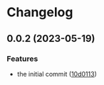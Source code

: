 # Changelog

## 0.0.2 (2023-05-19)


### Features

* the initial commit ([10d0113](https://github.com/0xProject/0x-parser/commit/10d01139aa43134fc8ad762b0fe764d0d014437d))
